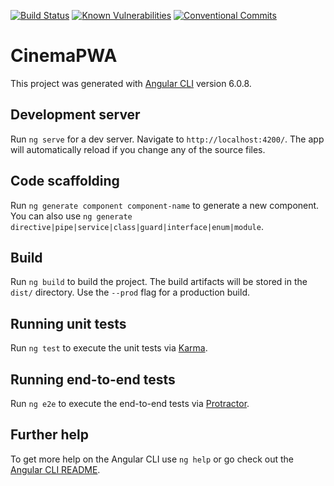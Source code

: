 [![Build Status](https://travis-ci.org/Elton47/CinemaPWA.svg?branch=master)](https://travis-ci.org/Elton47/CinemaPWA)
[![Known Vulnerabilities](https://snyk.io/test/github/Elton47/CinemaPWA/badge.svg)](https://snyk.io/test/github/Elton47/CinemaPWA)
[![Conventional Commits](https://img.shields.io/badge/Conventional%20Commits-1.0.0-default.svg)](https://conventionalcommits.org)

# CinemaPWA

This project was generated with [Angular CLI](https://github.com/angular/angular-cli) version 6.0.8.

## Development server

Run `ng serve` for a dev server. Navigate to `http://localhost:4200/`. The app will automatically reload if you change any of the source files.

## Code scaffolding

Run `ng generate component component-name` to generate a new component. You can also use `ng generate directive|pipe|service|class|guard|interface|enum|module`.

## Build

Run `ng build` to build the project. The build artifacts will be stored in the `dist/` directory. Use the `--prod` flag for a production build.

## Running unit tests

Run `ng test` to execute the unit tests via [Karma](https://karma-runner.github.io).

## Running end-to-end tests

Run `ng e2e` to execute the end-to-end tests via [Protractor](http://www.protractortest.org/).

## Further help

To get more help on the Angular CLI use `ng help` or go check out the [Angular CLI README](https://github.com/angular/angular-cli/blob/master/README.md).
